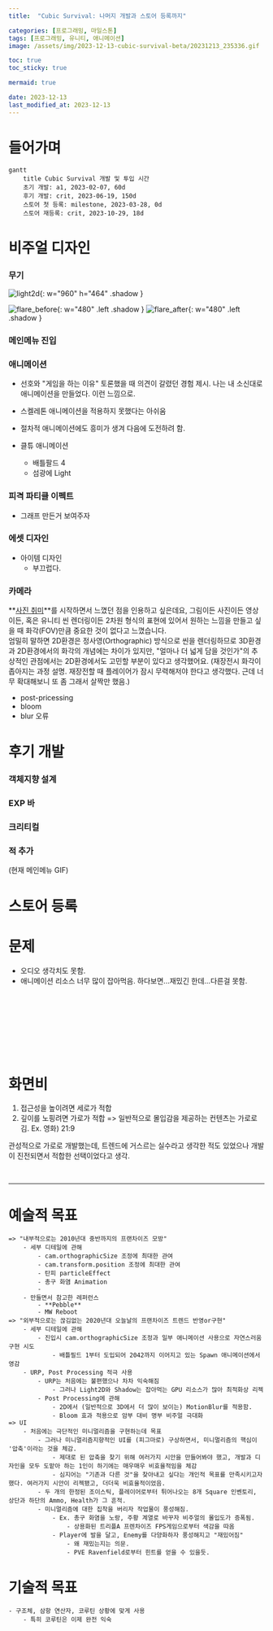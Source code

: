 ```yaml
---
title:  "Cubic Survival: 나머지 개발과 스토어 등록까지"

categories: [프로그래밍, 마일스톤]
tags: [프로그래밍, 유니티, 애니메이션]
image: /assets/img/2023-12-13-cubic-survival-beta/20231213_235336.gif

toc: true
toc_sticky: true

mermaid: true

date: 2023-12-13
last_modified_at: 2023-12-13
---
```


# **들어가며**

```mermaid
gantt
    title Cubic Survival 개발 및 투입 시간
    초기 개발: a1, 2023-02-07, 60d
    후기 개발: crit, 2023-06-19, 150d
    스토어 첫 등록: milestone, 2023-03-28, 0d
    스토어 재등록: crit, 2023-10-29, 18d
```

# **비주얼 디자인**

### **무기**

![light2d](/assets/img/2023-12-13-cubic-survival-beta/light2d.gif){: w="960" h="464" .shadow }

![flare_before](/assets/img/2023-12-13-cubic-survival-beta/flare_before.gif){: w="480" .left .shadow }
![flare_after](/assets/img/2023-12-13-cubic-survival-beta/flare_after.gif){: w="480" .left .shadow }



### **메인메뉴 진입**

### **애니메이션**

- 선호와 "게임을 하는 이유" 토론했을 때 의견이 갈렸던 경험 제시. 나는 내 소신대로 애니메이션을 만들었다. 이런 느낌으로.

- 스켈레톤 애니메이션을 적용하지 못했다는 아쉬움
- 절차적 애니메이션에도 흥미가 생겨 다음에 도전하려 함.

- 클튜 애니메이션
    - 배틀팔드 4
    - 섬광에 Light


### **피격 파티클 이펙트**

- 그래프 만든거 보여주자

### **에셋 디자인**

- 아이템 디자인
    - 부끄럽다.

### **카메라**

**[사진 취미](https://hynrang.github.io/posts/%EC%9E%84%EC%9D%B8%EB%85%84%EC%9D%98-%EC%82%AC%EC%A7%84/)**를 시작하면서 느꼈던 점을 인용하고 싶은데요, 그림이든 사진이든 영상이든, 혹은 유니티 씬 렌더링이든 2차원 형식의 표현에 있어서 원하는 느낌을 만들고 싶을 때 화각(FOV)만큼 중요한 것이 없다고 느꼈습니다.  
엄밀히 말하면 2D환경은 정사영(Orthographic) 방식으로 씬을 렌더링하므로 3D환경과 2D환경에서의 화각의 개념에는 차이가 있지만, "얼마나 더 넓게 담을 것인가"의 추상적인 관점에서는 2D환경에서도 고민할 부분이 있다고 생각했어요.
(재장전시 화각이 좁아지는 과정 설명. 재장전할 때 플레이어가 잠시 무력해저야 한다고 생각했다. 근데 너무 확대해보니 또 좀 그래서 살짝만 했음.)

- post-pricessing
- bloom
- blur 오류



# **후기 개발**

### **객체지향 설계**

### **EXP 바**

### **크리티컬**

### **적 추가**

(현재 메인메뉴 GIF)

# **스토어 등록**

# **문제**

- 오디오 생각치도 못함.
- 애니메이션 리소스 너무 많이 잡아먹음. 하다보면...재밌긴 한데...다른걸 못함.

<br><br><br><br><br><br><br>

# 화면비

1. 접근성을 높이려면 세로가 적합
2. 깊이를 노핑려면 가로가 적합
    => 일반적으로 몰입감을 제공하는 컨텐츠는 가로로 김. Ex. 영화) 21:9

관성적으로 가로로 개발했는데, 트렌드에 거스르는 실수라고 생각한 적도 있었으나 개발이 진전되면서 적합한 선택이었다고 생각.

<br>

---

# 예술적 목표
    => "내부적으로는 2010년대 중반까지의 프랜차이즈 모방"
        - 세부 디테일에 관해
            - cam.orthographicSize 조정에 최대한 관여
            - cam.transform.position 조정에 최대한 관여
            - 탄피 particleEffect
            - 총구 화염 Animation
            - 
        - 만들면서 참고한 레퍼런스
            - **Pebble**
            - MW Reboot
    => "외부적으로는 끊김없는 2020년대 오늘날의 프랜차이즈 트렌드 반영or구현"
        - 세부 디테일에 관해
            - 진입시 cam.orthographicSize 조정과 일부 애니메이션 사용으로 자연스러움 구현 시도
                - 배틀필드 1부터 도입되어 2042까지 이어지고 있는 Spawn 애니메이션에서 영감
        - URP, Post Processing 적극 사용
            - URP는 처음에는 불편했으나 차차 익숙해짐
                - 그러나 Light2D와 Shadow는 잡아먹는 GPU 리소스가 많아 최적화상 리젝
            - Post Processing에 관해
                - 2D에서 (일반적으로 3D에서 더 많이 보이는) MotionBlur를 적용함.
                - Bloom 효과 적용으로 암부 대비 명부 비주얼 극대화
    => UI
        - 처음에는 극단적인 미니멀리즘을 구현하는데 목표
            - 그러나 미니멀리즘지향적인 UI를 (피그마로) 구상하면서, 미니멀리즘의 핵심이 '압축'이라는 것을 체감.
                - 제대로 된 압축을 찾기 위해 여러가지 시안을 만들어봐야 했고, 개발과 디자인을 모두 도맡아 하는 1인이 하기에는 매우매우 비효율적임을 체감
                - 심지어는 "기존과 다른 것"을 찾아내고 싶다는 개인적 목표를 만족시키고자 했다. 여러가지 시안이 리젝됐고, 더더욱 비효율적이었음.
            - 두 개의 한정된 조이스틱, 플레이어로부터 튀어나오는 8개 Square 인벤토리, 상단과 하단의 Ammo, Health가 그 흔적.
            - 미니멀리즘에 대한 집착을 버리자 작업물이 풍성해짐.
                - Ex. 총구 화염을 노랑, 주황 계열로 바꾸자 비주얼의 몰입도가 증폭됨.
                    - 상용화된 트리플A 프렌차이즈 FPS게임으로부터 색감을 따옴
                - Player에 발을 달고, Enemy를 다양화하자 풍성해지고 "재밌어짐"
                    - 왜 재밌는지는 의문.
                    - PVE Ravenfield로부터 힌트를 얻을 수 있을듯.

# 기술적 목표
    - 구조체, 삼항 연산자, 코루틴 상황에 맞게 사용
        - 특히 코루틴은 이제 완전 익숙

<br>